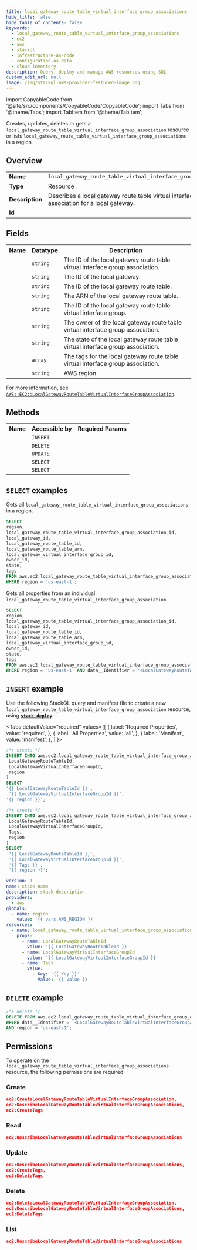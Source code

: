 ```yaml
---
title: local_gateway_route_table_virtual_interface_group_associations
hide_title: false
hide_table_of_contents: false
keywords:
  - local_gateway_route_table_virtual_interface_group_associations
  - ec2
  - aws
  - stackql
  - infrastructure-as-code
  - configuration-as-data
  - cloud inventory
description: Query, deploy and manage AWS resources using SQL
custom_edit_url: null
image: /img/stackql-aws-provider-featured-image.png
---
```


import CopyableCode from '@site/src/components/CopyableCode/CopyableCode';
import Tabs from '@theme/Tabs';
import TabItem from '@theme/TabItem';

Creates, updates, deletes or gets a <code>local_gateway_route_table_virtual_interface_group_association</code> resource or lists <code>local_gateway_route_table_virtual_interface_group_associations</code> in a region

## Overview
<table>
<tbody>
<tr><td><b>Name</b></td><td><code>local_gateway_route_table_virtual_interface_group_associations</code></td></tr>
<tr><td><b>Type</b></td><td>Resource</td></tr>
<tr><td><b>Description</b></td><td>Describes a local gateway route table virtual interface group association for a local gateway.</td></tr>
<tr><td><b>Id</b></td><td><CopyableCode code="aws.ec2.local_gateway_route_table_virtual_interface_group_associations" /></td></tr>
</tbody>
</table>

## Fields
<table>
<tbody>
<tr><th>Name</th><th>Datatype</th><th>Description</th></tr><tr><td><CopyableCode code="local_gateway_route_table_virtual_interface_group_association_id" /></td><td><code>string</code></td><td>The ID of the local gateway route table virtual interface group association.</td></tr>
<tr><td><CopyableCode code="local_gateway_id" /></td><td><code>string</code></td><td>The ID of the local gateway.</td></tr>
<tr><td><CopyableCode code="local_gateway_route_table_id" /></td><td><code>string</code></td><td>The ID of the local gateway route table.</td></tr>
<tr><td><CopyableCode code="local_gateway_route_table_arn" /></td><td><code>string</code></td><td>The ARN of the local gateway route table.</td></tr>
<tr><td><CopyableCode code="local_gateway_virtual_interface_group_id" /></td><td><code>string</code></td><td>The ID of the local gateway route table virtual interface group.</td></tr>
<tr><td><CopyableCode code="owner_id" /></td><td><code>string</code></td><td>The owner of the local gateway route table virtual interface group association.</td></tr>
<tr><td><CopyableCode code="state" /></td><td><code>string</code></td><td>The state of the local gateway route table virtual interface group association.</td></tr>
<tr><td><CopyableCode code="tags" /></td><td><code>array</code></td><td>The tags for the local gateway route table virtual interface group association.</td></tr>
<tr><td><CopyableCode code="region" /></td><td><code>string</code></td><td>AWS region.</td></tr>
</tbody>
</table>

For more information, see <a href="https://docs.aws.amazon.com/AWSCloudFormation/latest/UserGuide/aws-resource-ec2-localgatewayroutetablevirtualinterfacegroupassociation.html"><code>AWS::EC2::LocalGatewayRouteTableVirtualInterfaceGroupAssociation</code></a>.

## Methods

<table>
<tbody>
  <tr>
    <th>Name</th>
    <th>Accessible by</th>
    <th>Required Params</th>
  </tr>
  <tr>
    <td><CopyableCode code="create_resource" /></td>
    <td><code>INSERT</code></td>
    <td><CopyableCode code="LocalGatewayRouteTableId, LocalGatewayVirtualInterfaceGroupId, region" /></td>
  </tr>
  <tr>
    <td><CopyableCode code="delete_resource" /></td>
    <td><code>DELETE</code></td>
    <td><CopyableCode code="data__Identifier, region" /></td>
  </tr>
  <tr>
    <td><CopyableCode code="update_resource" /></td>
    <td><code>UPDATE</code></td>
    <td><CopyableCode code="data__Identifier, data__PatchDocument, region" /></td>
  </tr>
  <tr>
    <td><CopyableCode code="list_resources" /></td>
    <td><code>SELECT</code></td>
    <td><CopyableCode code="region" /></td>
  </tr>
  <tr>
    <td><CopyableCode code="get_resource" /></td>
    <td><code>SELECT</code></td>
    <td><CopyableCode code="data__Identifier, region" /></td>
  </tr>
</tbody>
</table>

## `SELECT` examples
Gets all <code>local_gateway_route_table_virtual_interface_group_associations</code> in a region.
```sql
SELECT
region,
local_gateway_route_table_virtual_interface_group_association_id,
local_gateway_id,
local_gateway_route_table_id,
local_gateway_route_table_arn,
local_gateway_virtual_interface_group_id,
owner_id,
state,
tags
FROM aws.ec2.local_gateway_route_table_virtual_interface_group_associations
WHERE region = 'us-east-1';
```
Gets all properties from an individual <code>local_gateway_route_table_virtual_interface_group_association</code>.
```sql
SELECT
region,
local_gateway_route_table_virtual_interface_group_association_id,
local_gateway_id,
local_gateway_route_table_id,
local_gateway_route_table_arn,
local_gateway_virtual_interface_group_id,
owner_id,
state,
tags
FROM aws.ec2.local_gateway_route_table_virtual_interface_group_associations
WHERE region = 'us-east-1' AND data__Identifier = '<LocalGatewayRouteTableVirtualInterfaceGroupAssociationId>';
```

## `INSERT` example

Use the following StackQL query and manifest file to create a new <code>local_gateway_route_table_virtual_interface_group_association</code> resource, using [__`stack-deploy`__](https://pypi.org/project/stack-deploy/).

<Tabs
    defaultValue="required"
    values={[
      { label: 'Required Properties', value: 'required', },
      { label: 'All Properties', value: 'all', },
      { label: 'Manifest', value: 'manifest', },
    ]
}>
<TabItem value="required">

```sql
/*+ create */
INSERT INTO aws.ec2.local_gateway_route_table_virtual_interface_group_associations (
 LocalGatewayRouteTableId,
 LocalGatewayVirtualInterfaceGroupId,
 region
)
SELECT 
'{{ LocalGatewayRouteTableId }}',
 '{{ LocalGatewayVirtualInterfaceGroupId }}',
'{{ region }}';
```
</TabItem>
<TabItem value="all">

```sql
/*+ create */
INSERT INTO aws.ec2.local_gateway_route_table_virtual_interface_group_associations (
 LocalGatewayRouteTableId,
 LocalGatewayVirtualInterfaceGroupId,
 Tags,
 region
)
SELECT 
 '{{ LocalGatewayRouteTableId }}',
 '{{ LocalGatewayVirtualInterfaceGroupId }}',
 '{{ Tags }}',
 '{{ region }}';
```
</TabItem>
<TabItem value="manifest">

```yaml
version: 1
name: stack name
description: stack description
providers:
  - aws
globals:
  - name: region
    value: '{{ vars.AWS_REGION }}'
resources:
  - name: local_gateway_route_table_virtual_interface_group_association
    props:
      - name: LocalGatewayRouteTableId
        value: '{{ LocalGatewayRouteTableId }}'
      - name: LocalGatewayVirtualInterfaceGroupId
        value: '{{ LocalGatewayVirtualInterfaceGroupId }}'
      - name: Tags
        value:
          - Key: '{{ Key }}'
            Value: '{{ Value }}'

```
</TabItem>
</Tabs>

## `DELETE` example

```sql
/*+ delete */
DELETE FROM aws.ec2.local_gateway_route_table_virtual_interface_group_associations
WHERE data__Identifier = '<LocalGatewayRouteTableVirtualInterfaceGroupAssociationId>'
AND region = 'us-east-1';
```

## Permissions

To operate on the <code>local_gateway_route_table_virtual_interface_group_associations</code> resource, the following permissions are required:

### Create
```json
ec2:CreateLocalGatewayRouteTableVirtualInterfaceGroupAssociation,
ec2:DescribeLocalGatewayRouteTableVirtualInterfaceGroupAssociations,
ec2:CreateTags
```

### Read
```json
ec2:DescribeLocalGatewayRouteTableVirtualInterfaceGroupAssociations
```

### Update
```json
ec2:DescribeLocalGatewayRouteTableVirtualInterfaceGroupAssociations,
ec2:CreateTags,
ec2:DeleteTags
```

### Delete
```json
ec2:DeleteLocalGatewayRouteTableVirtualInterfaceGroupAssociation,
ec2:DescribeLocalGatewayRouteTableVirtualInterfaceGroupAssociations,
ec2:DeleteTags
```

### List
```json
ec2:DescribeLocalGatewayRouteTableVirtualInterfaceGroupAssociations
```
